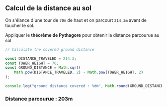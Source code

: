 ## Calcul de la distance au sol

On s'élance d'une tour de `70m` de haut et on parcourt `214.3m` avant de toucher le sol.

Appliquer le **théorème de Pythagore** pour obtenir la distance parcourue au sol

```js
// Calculate the covered ground distance

const DISTANCE_TRAVELED = 214.3;
const TOWER_HEIGHT = 70;
const GROUND_DISTANCE = Math.sqrt(
    Math.pow(DISTANCE_TRAVELED, 2) - Math.pow(TOWER_HEIGHT, 2)
);

console.log("ground distance covered : %dm", Math.round(GROUND_DISTANCE));
```

### Distance parcourue : 203m